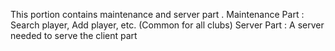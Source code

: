 This portion contains maintenance and server part .
Maintenance Part : Search player, Add player, etc. (Common for all clubs)
Server Part : A server needed to serve the client part
